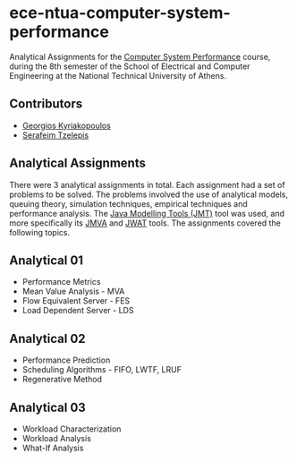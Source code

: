# ece-ntua-computer-system-performance

Analytical Assignments for the [Computer System Performance](https://www.ece.ntua.gr/en/undergraduate/courses/3207) course, during the 8th semester of the School of Electrical and Computer Engineering at the National Technical University of Athens.

## Contributors

- [Georgios Kyriakopoulos](https://github.com/geokyr)
- [Serafeim Tzelepis](https://github.com/sertze)

## Analytical Assignments

There were 3 analytical assignments in total. Each assignment had a set of problems to be solved. The problems involved the use of analytical models, queuing theory, simulation techniques, empirical techniques and performance analysis. The [Java Modelling Tools (JMT)](https://jmt.sourceforge.net/) tool was used, and more specifically its [JMVA](https://jmt.sourceforge.net/JMVA.html) and [JWAT](https://jmt.sourceforge.net/JWAT.html) tools. The assignments covered the following topics.

## Analytical 01

- Performance Metrics
- Mean Value Analysis - MVA
- Flow Equivalent Server - FES
- Load Dependent Server - LDS

## Analytical 02

- Performance Prediction
- Scheduling Algorithms - FIFO, LWTF, LRUF
- Regenerative Method

## Analytical 03

- Workload Characterization
- Workload Analysis
- What-If Analysis
